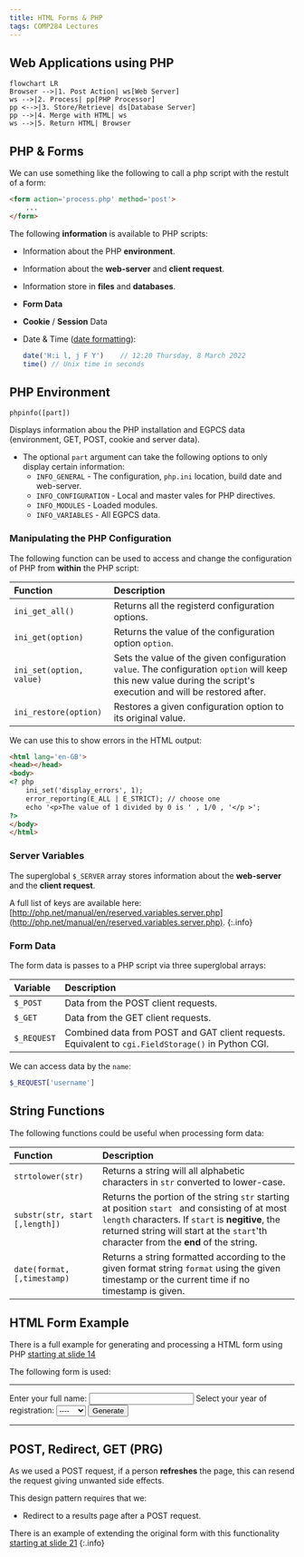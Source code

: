 ```yaml
---
title: HTML Forms & PHP
tags: COMP284 Lectures
---
```


## Web Applications using PHP

```mermaid
flowchart LR
Browser -->|1. Post Action| ws[Web Server]
ws -->|2. Process| pp[PHP Processor]
pp <-->|3. Store/Retrieve| ds[Database Server]
pp -->|4. Merge with HTML| ws
ws -->|5. Return HTML| Browser
```

## PHP & Forms
We can use something like the following to call a php script with the restult of a form:

```html
<form action='process.php' method='post'>
	...
</form>
```

The following **information** is available to PHP scripts:

* Information about the PHP **environment**. 
* Information about the **web-server** and **client request**.
* Information store in **files** and **databases**.
* **Form Data**
* **Cookie** / **Session** Data
* Date & Time ([date formatting](https://www.php.net/manual/en/datetime.format.php)):
	
	```php
	date('H:i l, j F Y')	// 12:20 Thursday, 8 March 2022
	time() // Unix time in seconds
	```

## PHP Environment

```
phpinfo([part])
```

Displays information abou the PHP installation and EGPCS data (environment, GET, POST, cookie and server data).

* The optional `part` argument can take the following options to only display certain information:
	* `INFO_GENERAL` - The configuration, `php.ini` location, build date and web-server.
	* `INFO_CONFIGURATION` - Local and master vales for PHP directives.
	* `INFO_MODULES` - Loaded modules.
	* `INFO_VARIABLES` - All EGPCS data.
	
### Manipulating the PHP Configuration
The following function can be used to access and change the configuration of PHP from **within** the PHP script:

| Function | Description |
| :-- | :-- |
| `ini_get_all()` | Returns all the registerd configuration options. |
| `ini_get(option)` | Returns the value of the configuration option `option`.
| `ini_set(option, value)` | Sets the value of the given configuration `value`. The configuration `option` will keep this new value during the script's execution and will be restored after. |
| `ini_restore(option)` | Restores a given configuration option to its original value. |

We can use this to show errors in the HTML output:

```html
<html lang='en-GB'>
<head></head>
<body>
<? php
	ini_set('display_errors', 1);
	error_reporting(E_ALL | E_STRICT); // choose one
	echo '<p>The value of 1 divided by 0 is ' , 1/0 , '</p >';
?>
</body>
</html>
```

### Server Variables
The superglobal `$_SERVER` array stores information about the **web-server** and the **client request**.

A full list of keys are available here: [http://php.net/manual/en/reserved.variables.server.php](http://php.net/manual/en/reserved.variables.server.php).
{:.info}

### Form Data
The form data is passes to a PHP script via three superglobal arrays:

| Variable | Description |
| :-- | :-- |
| `$_POST` | Data from the POST client requests. |
| `$_GET` | Data from the GET client requests. |
| `$_REQUEST` | Combined data from POST and GAT client requests. Equivalent to `cgi.FieldStorage()` in Python CGI. |

We can access data by the `name`:

```php
$_REQUEST['username']
```

## String Functions
The following functions could be useful when processing form data:

| Function | Description |
| :-- | :-- |
| `strtolower(str)` | Returns a string will all alphabetic characters in `str` converted to lower-case. |
| `substr(str, start [,length])` | Returns the portion of the string `str` starting at position `start ` and consisting of at most `length` characters. If `start` is **negitive**, the returned string will start at the `start`'th character from the **end** of the string.
| `date(format, [,timestamp)` | Returns a string formatted according to the given format string `format` using the given timestamp or the current time if no timestamp is given. |

## HTML Form Example
There is a full example for generating and processing a HTML form using PHP [starting at slide 14](https://liverpool.instructure.com/courses/46944/files/6811253?module_item_id=1325178)


The following form is used:

---

<form action='generate.php' method='post'>
	<label>Enter your full name:
		<input type='text' name='fullname'>
	</label>
	<label>Select your year of registration:
		<select name='year' required>
			<option value=' '>----</option>
			<option>2022</option>
		</select>
	</label>
	<input type='submit' name='submit' value='Generate'>
</form>

---

## POST, Redirect, GET (PRG)
As we used a POST request, if a person **refreshes** the page, this can resend the request giving unwanted side effects.

This design pattern requires that we:

* Redirect to a results page after a POST request.

There is an example of extending the original form with this functionality [starting at slide 21](https://liverpool.instructure.com/courses/46944/files/6811253?module_item_id=1325178)
{:.info}
